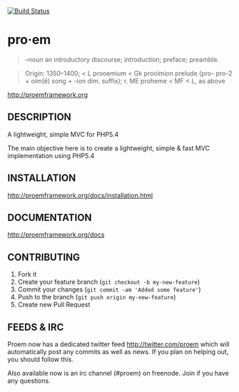 [![Build Status](https://secure.travis-ci.org/proem/proem.png)](http://travis-ci.org/proem/proem)
# pro·em

> –noun
> an introductory discourse; introduction; preface; preamble.

> Origin:
> 1350–1400; < L prooemium < Gk prooímion prelude (pro- pro-2 + oím(ē) song + -ion dim. suffix);
> r. ME proheme < MF < L, as above

http://proemframework.org

## DESCRIPTION

A lightweight, simple MVC for PHP5.4

The main objective here is to create a lightweight, simple & fast MVC implementation using PHP5.4

## INSTALLATION

http://proemframework.org/docs/installation.html

## DOCUMENTATION

http://proemframework.org/docs

## CONTRIBUTING

1. Fork it
2. Create your feature branch (`git checkout -b my-new-feature`)
3. Commit your changes (`git commit -am 'Added some feature'`)
4. Push to the branch (`git push origin my-new-feature`)
5. Create new Pull Request

## FEEDS & IRC
Proem now has a dedicated twitter feed http://twitter.com/proem which will automatically post any commits as well as news. If you plan on helping out, you should follow this.

Also available now is an irc channel (#proem) on freenode. Join if you have any questions.
